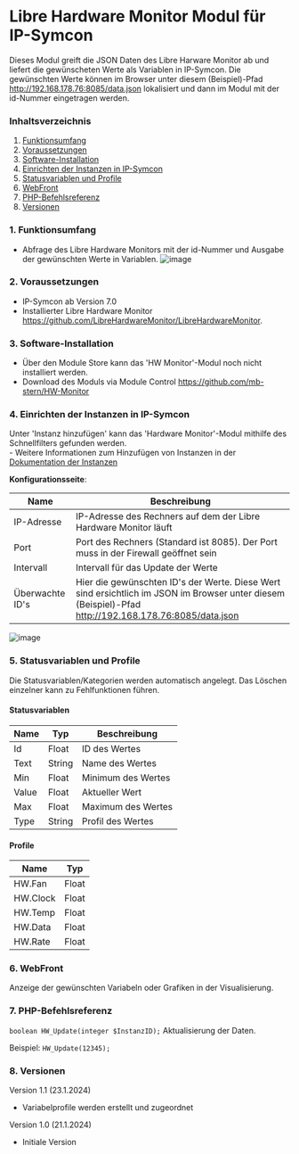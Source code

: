 # Libre Hardware Monitor Modul für IP-Symcon
Dieses Modul greift die JSON Daten des Libre Harware Monitor ab und liefert die gewünscheten Werte als Variablen in IP-Symcon.
Die gewünschten Werte können im Browser unter diesem (Beispiel)-Pfad http://192.168.178.76:8085/data.json lokalisiert und dann im Modul mit der id-Nummer eingetragen werden.

### Inhaltsverzeichnis

1. [Funktionsumfang](#1-funktionsumfang)
2. [Voraussetzungen](#2-voraussetzungen)
3. [Software-Installation](#3-software-installation)
4. [Einrichten der Instanzen in IP-Symcon](#4-einrichten-der-instanzen-in-ip-symcon)
5. [Statusvariablen und Profile](#5-statusvariablen-und-profile)
6. [WebFront](#6-webfront)
7. [PHP-Befehlsreferenz](#7-php-befehlsreferenz)
8. [Versionen](#8-versionen)

### 1. Funktionsumfang

* Abfrage des Libre Hardware Monitors mit der id-Nummer und Ausgabe der gewünschten Werte in Variablen.
![image](https://github.com/mb-stern/HW-Monitor/assets/95777848/058973b0-92b8-4098-a073-61ec2f315058)


### 2. Voraussetzungen

- IP-Symcon ab Version 7.0
- Installierter Libre Hardware Monitor https://github.com/LibreHardwareMonitor/LibreHardwareMonitor.

### 3. Software-Installation

* Über den Module Store kann das 'HW Monitor'-Modul noch nicht installiert werden.
* Download des Moduls via Module Control https://github.com/mb-stern/HW-Monitor

### 4. Einrichten der Instanzen in IP-Symcon

 Unter 'Instanz hinzufügen' kann das 'Hardware Monitor'-Modul mithilfe des Schnellfilters gefunden werden.  
	- Weitere Informationen zum Hinzufügen von Instanzen in der [Dokumentation der Instanzen](https://www.symcon.de/service/dokumentation/konzepte/instanzen/#Instanz_hinzufügen)

__Konfigurationsseite__:

Name     | Beschreibung
-------- | ------------------
IP-Adresse |     IP-Adresse des Rechners auf dem der Libre Hardware Monitor läuft
Port       |  Port des Rechners (Standard ist 8085). Der Port muss in der Firewall geöffnet sein
Intervall  |  Intervall für das Update der Werte
Überwachte ID's|  Hier die gewünschten ID's der Werte. Diese Wert sind ersichtlich im JSON im Browser unter diesem (Beispiel)-Pfad http://192.168.178.76:8085/data.json
![image](https://github.com/mb-stern/HW-Monitor/assets/95777848/55f4548f-b3db-45b8-be8c-d81effd12d42)

### 5. Statusvariablen und Profile

Die Statusvariablen/Kategorien werden automatisch angelegt. Das Löschen einzelner kann zu Fehlfunktionen führen.

#### Statusvariablen

Name   | Typ     | Beschreibung
------ | ------- | ------------
Id     |   Float    |	ID des Wertes
Text   |   String   |	Name des Wertes
Min    |   Float    |	Minimum des Wertes
Value  |   Float    |	Aktueller Wert
Max    |   Float    |	Maximum des Wertes
Type   |   String   |	Profil des Wertes



#### Profile

Name   | Typ
------ | -------
HW.Fan   | Float
HW.Clock  | Float
HW.Temp   | Float
HW.Data   | Float
HW.Rate  | Float

### 6. WebFront

Anzeige der gewünschten Variabeln oder Grafiken in der Visualisierung.

### 7. PHP-Befehlsreferenz

`boolean HW_Update(integer $InstanzID);`
Aktualisierung der Daten.

Beispiel:
`HW_Update(12345);`

### 8. Versionen

Version 1.1 (23.1.2024)
* Variabelprofile werden erstellt und zugeordnet

Version 1.0 (21.1.2024)
* Initiale Version
